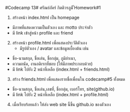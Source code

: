 #Codecamp 13#
ศรัณย์ภัคร์ กิตติวรภูมิ
็Homework#1
1. สร้างหน้า index.html เป็น homepage 
- มีภาพที่แสดงความเป็นตัวเอง และ motto ประจำตัว
- มี link เข้าสู่หน้า profile และ friend 
2. สร้างหน้า profile.html เพื่อแสดงประวัติตัวเอง 
	- มีรูปตัวเอง / avatar และข้อมูลเบื้องต้น เช่น
- ชื่อ-นามสกุล,​ ชื่อเล่น, ชื่อกลุ่ม,​ ภูมิลำเนา, 
- ความถนัด, งานอดิเรกที่ชอบ (ให้มีภาพประกอบด้วย)
- มี link ไปยัง 2 หน้าที่เหลือ (index.html + friends.html)
3. สร้าง friends.html เพื่อแสดงรายชื่อเพื่อนใน codecamp#5 ทั้งหมด
- ชื่อ-นามสกุล,​ ชื่อเล่น,เลขที่, ชื่อกลุ่ม,​ เบอร์โทร, site(github.io) 
- มี link ไปยัง 2 หน้าที่เหลือ (index.html + profile.html)
4. เมื่อเรียบร้อยแล้ว ให้ส่ง web site นี้ขึ้น github.io ของตัวเอง
